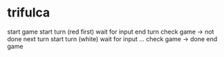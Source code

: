 # trifulca

start game
start turn (red first)
wait for input
end turn
check game -> not done
next turn
start turn (white)
wait for input
...
check game -> done
end game